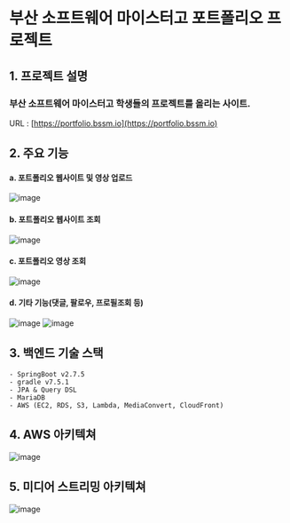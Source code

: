 # 부산 소프트웨어 마이스터고 포트폴리오 프로젝트  
  

## 1. 프로젝트 설명  
### 부산 소프트웨어 마이스터고 학생들의 프로젝트를 올리는 사이트.
URL : [https://portfolio.bssm.io](https://portfolio.bssm.io)

## 2. 주요 기능
#### a. 포트폴리오 웹사이트 및 영상 업로드
![image](https://user-images.githubusercontent.com/41176426/227722242-035b903d-5ce8-45f7-a958-21febc821f87.png)

#### b. 포트폴리오 웹사이트 조회
![image](https://user-images.githubusercontent.com/41176426/227721986-e931a076-5001-4e41-b207-69b3dc78d1e9.png)

#### c. 포트폴리오 영상 조회
![image](https://user-images.githubusercontent.com/41176426/227722060-91f05441-9d3b-4da3-8416-bbddd425f892.png)

#### d. 기타 기능(댓글, 팔로우, 프로필조회 등)
![image](https://user-images.githubusercontent.com/41176426/227722162-5d4f0913-a35e-44c2-b985-6bf3669f38fc.png)
![image](https://user-images.githubusercontent.com/41176426/227722168-0260fd82-1a39-4493-b91b-944ef02366e7.png)


## 3. 백엔드 기술 스택
```
- SpringBoot v2.7.5
- gradle v7.5.1
- JPA & Query DSL
- MariaDB
- AWS (EC2, RDS, S3, Lambda, MediaConvert, CloudFront)
```

## 4. AWS 아키텍쳐
![image](https://user-images.githubusercontent.com/41176426/227720762-0bfdf0ed-6c66-45fd-862a-8b5b57c01006.png)

## 5. 미디어 스트리밍 아키텍쳐
![image](https://user-images.githubusercontent.com/41176426/227720795-68585583-08d8-447a-8bbb-ddc8d10c205c.png)
